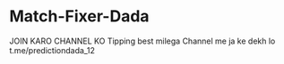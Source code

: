 # Match-Fixer-Dada
JOIN KARO CHANNEL KO
Tipping best milega Channel me ja ke dekh lo 
t.me/predictiondada_12
